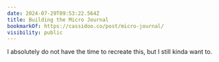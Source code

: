 ```yaml
---
date: 2024-07-29T09:53:22.564Z
title: Building the Micro Journal
bookmarkOf: https://cassidoo.co/post/micro-journal/
visibility: public
---
```


I absolutely do not have the time to recreate this, but I still kinda want to.
